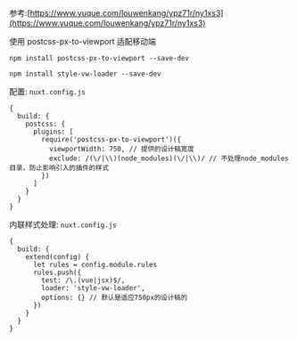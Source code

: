 

参考:[https://www.yuque.com/louwenkang/ypz71r/ny1xs3](https://www.yuque.com/louwenkang/ypz71r/ny1xs3)

使用 postcss-px-to-viewport 适配移动端

```
npm install postcss-px-to-viewport --save-dev

npm install style-vw-loader --save-dev
```

配置: `nuxt.config.js`

```
{
  build: {
    postcss: {
      plugins: [
        require('postcss-px-to-viewport')({
          viewportWidth: 750, // 提供的设计稿宽度
          exclude: /(\/|\\)(node_modules)(\/|\\)/ // 不处理node_modules目录，防止影响引入的插件的样式
        })
      ]
    }
  }
}
```

内联样式处理: `nuxt.config.js`

```
{
  build: {
    extend(config) {
      let rules = config.module.rules
      rules.push({
        test: /\.(vue|jsx)$/,
        loader: 'style-vw-loader',
        options: {} // 默认是适应750px的设计稿的
      })
    }
  }
}
```